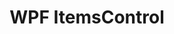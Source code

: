 ---
title: WPF ItemsControl
tags: WPF
links: https://www.wpf-tutorial.com/list-controls/itemscontrol/
---